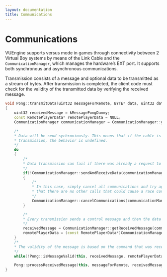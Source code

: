 ```yaml
---
layout: documentation
title: Communications
---
```


# Communications

VUEngine supports versus mode in games through connectivity between 2 Virtual Boy systems by means of the Link Cable and the `CommunicationManager`, which manages the hardware’s EXT port. It supports both synchronous and asynchronous communications. 

Transmission consists of a message and optional data to be transmitted as a stream of bytes. After transmission is completed, the client code must check for the validity of the transmitted data by verifying the received message.

```cpp
void Pong::transmitData(uint32 messageForRemote, BYTE* data, uint32 dataBytes)
{
    uint32 receivedMessage = kMessagePongDummy;
    const RemotePlayerData* remotePlayerData = NULL;
    CommunicationManager communicationManager = CommunicationManager::getInstance();

    /*
    * Data will be send sychroniously. This means that if the cable is disconnect during
    * transmission, the behavior is undefined.
    */
    do
    {
        /*
        * Data transmission can fail if there was already a request to send data.
        */
        if(!CommunicationManager::sendAndReceiveData(communicationManager, messageForRemote, data, dataBytes))
        {
            /*
            * In this case, simply cancel all communications and try again. This supposes
            * that there are no other calls that could cause a race condition.
            */
            CommunicationManager::cancelCommunications(communicationManager);
        }

        /*
        * Every transmission sends a control message and then the data itself.
        */
        receivedMessage = CommunicationManager::getReceivedMessage(communicationManager);
        remotePlayerData = (const RemotePlayerData*)CommunicationManager::getReceivedData(communicationManager);
    }
    /*
    * The validity of the message is based on the command that was received
    */
    while(!Pong::isMessageValid(this, receivedMessage, remotePlayerData->command));

    Pong::processReceivedMessage(this, messageForRemote, receivedMessage, remotePlayerData);
}
```